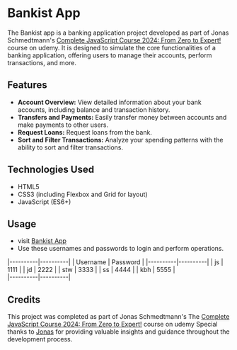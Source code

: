 # Bankist App
The Bankist app is a banking application project developed as part of Jonas Schmedtmann's [Complete JavaScript Course 2024: From Zero to Expert!](https://www.udemy.com/course/the-complete-javascript-course/) course on udemy. It is designed to simulate the core functionalities of a banking application, offering users to manage their accounts, perform transactions, and more.

## Features

- **Account Overview:** View detailed information about your bank accounts, including balance and transaction history.
- **Transfers and Payments:** Easily transfer money between accounts and make payments to other users.
- **Request Loans:** Request loans from the bank.
- **Sort and Filter Transactions:** Analyze your spending patterns with the ability to sort and filter transactions.

## Technologies Used

- HTML5
- CSS3 (including Flexbox and Grid for layout)
- JavaScript (ES6+) 

## Usage
- visit [Bankist App](https://kartikbh56.github.io/Bankist-App/)
- Use these usernames and passwords to login and perform operations.

|----------|----------|
| Username | Password |
|----------|----------|
|    js    |   1111   |
|    jd    |   2222   |
|    stw   |   3333   |
|    ss    |   4444   | 
|    kbh   |   5555   |  
|----------|----------|

## Credits
This project was completed as part of Jonas Schmedtmann's The [Complete JavaScript Course 2024: From Zero to Expert!](https://www.udemy.com/course/the-complete-javascript-course/) course on udemy Special thanks to [Jonas](https://github.com/jonasschmedtmann) for providing valuable insights and guidance throughout the development process.
